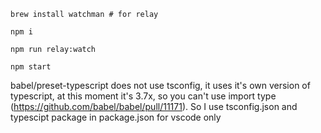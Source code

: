`brew install watchman # for relay`

`npm i`

`npm run relay:watch`

`npm start`

babel/preset-typescript does not use tsconfig, it uses it's own version of typescript, at this moment it's 3.7x, so you can't use import type (https://github.com/babel/babel/pull/11171).
So I use tsconfig.json and typescipt package in package.json for vscode only
